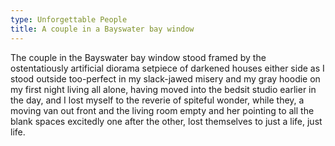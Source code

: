 ```yaml
---
type: Unforgettable People
title: A couple in a Bayswater bay window
---
```


The couple in the Bayswater bay window stood framed by the ostentatiously artificial diorama setpiece of darkened houses either side as I stood outside too-perfect in my slack-jawed misery and my gray hoodie on my first night living all alone, having moved into the bedsit studio earlier in the day, and I lost myself to the reverie of spiteful wonder, while they, a moving van out front and the living room empty and her pointing to all the blank spaces excitedly one after the other, lost themselves to just a life, just life.
